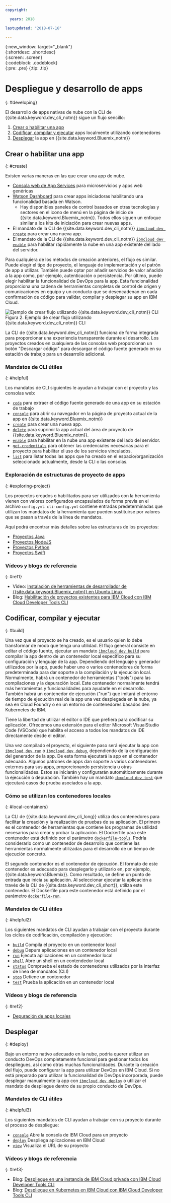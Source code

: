 ```yaml
---
copyright:

  years: 2018

lastupdated: "2018-07-16"

---
```


{:new_window: target="_blank"}  
{:shortdesc: .shortdesc}  
{:screen: .screen}  
{:codeblock: .codeblock}  
{:pre: .pre}
{:tip: .tip}

# Despliegue y desarrollo de apps
{: #developing}

El desarrollo de apps nativas de nube con la CLI de {{site.data.keyword.dev_cli_notm}} sigue un flujo sencillo:

1. [Crear o habilitar una app](#create)
2. [Codificar, compilar y ejecutar](#build) apps localmente utilizando contenedores
3. [Desplegar](#deploy) la app en {{site.data.keyword.Bluemix_notm}}

## Crear o habilitar una app
{: #create}

Existen varias maneras en las que crear una app de nube.
- [Consola web de App Services](https://console.bluemix.net/developer/appservice) para microservicios y apps web genéricas
- [Watson Dashboard](https://console.bluemix.net/dashboard/watson) para crear apps iniciadoras habilitando una funcionalidad basada en Watson.
    - Hay disponibles paneles de control basados en otras tecnologías y sectores en el icono de menú en la página de inicio de {{site.data.keyword.Bluemix_notm}}. Todos ellos siguen un enfoque similar a los kits de iniciación para crear nuevas apps.
- El mandato de la CLI de {{site.data.keyword.dev_cli_notm}} [`ibmcloud dev create`](./commands.html#create) para crear una nueva app.
- El mandato de la CLI de {{site.data.keyword.dev_cli_notm}} [`ibmcloud dev enable`](./commands.html#enable) para habilitar rápidamente la nube en una app existente del lado del servidor.

Para cualquiera de los métodos de creación anteriores, el flujo es similar. Puede elegir el tipo de proyecto, el lenguaje de implementación y el patrón de app a utilizar. También puede optar por añadir servicios de valor añadido a la app como, por ejemplo, autenticación o persistencia. Por último, puede elegir habilitar la funcionalidad de DevOps para la app. Esta funcionalidad proporciona una cadena de herramientas completas de control de origen y comunicaciones en equipo y un conducto que se desencadenan en cada confirmación de código para validar, compilar y desplegar su app en IBM Cloud.

![Ejemplo de crear flujo utilizando {{site.data.keyword.dev_cli_notm}} CLI](create_flow.png "Ejemplo de crear flujo utilizando {{site.data.keyword.dev_cli_notm}} CLI") <br> Figura 2. Ejemplo de crear flujo utilizando {{site.data.keyword.dev_cli_notm}} CLI

La CLI de {{site.data.keyword.dev_cli_notm}} funciona de forma integrada para proporcionar una experiencia transparente durante el desarrollo. Los proyectos creados en cualquiera de las consolas web proporcionan un botón "Descargar código" para descargar el código fuente generado en su estación de trabajo para un desarrollo adicional.

### Mandatos de CLI útiles
{: #helpful}

Los mandatos de CLI siguientes le ayudan a trabajar con el proyecto y las consolas web:
- [`code`](./commands.html#code) para extraer el código fuente generado de una app en su estación de trabajo
- [`console`](./commands.html#console) para abrir su navegador en la página de proyecto actual de la app en {{site.data.keyword.Bluemix_notm}}
- [`create`](./commands.html#create) para crear una nueva app.
- [`delete`](./commands.html#delete) para suprimir la app actual del área de proyecto de {{site.data.keyword.Bluemix_notm}}.
- [`enable`](./commands.html#enable) para habilitar en la nube una app existente del lado del servidor.
- [`get-credentials`](./commands.html#get-credentials) para obtener las credenciales necesarias para el proyecto para habilitar el uso de los servicios vinculados.
- [`list`](./commands.html#list) para listar todas las apps que ha creado en el espacio/organización seleccionado actualmente, desde la CLI o las consolas.


### Exploración de estructuras de proyecto de apps
{: #exploring-project}

Los proyectos creados o habilitados para ser utilizados con la herramienta vienen con valores configurados encapsulados de forma previa en el archivo `config.yml`. `cli-config.yml` contiene entradas predeterminadas que utilizan los mandatos de la herramienta que pueden sustituirse por valores que se pasan a través de la línea de mandatos.

Aquí podrá encontrar más detalles sobre las estructuras de los proyectos:
- [Proyectos Java](/docs/apps/projects/java_project_contents.html)
- [Proyectos NodeJS ](/docs/apps/projects/node_project_contents.html)
- [Proyectos Python ](/docs/apps/projects/python_project_contents.html)
- [Proyectos Swift ](/docs/apps/projects/swift_project_contents.html)


### Vídeos y blogs de referencia
{: #ref1}

- Vídeo: [Instalación de herramientas de desarrollador de {{site.data.keyword.Bluemix_notm}} en Ubuntu Linux](https://www.youtube.com/watch?v=sr7KjHAKpEs)
- Blog: [Habilitación de proyectos existentes para IBM Cloud con IBM Cloud Developer Tools CLI](https://www.ibm.com/blogs/bluemix/2017/09/enable-existing-projects-ibm-cloud-ibm-cloud-developer-tools-cli/)



## Codificar, compilar y ejecutar
{: #build}


Una vez que el proyecto se ha creado, es el usuario quien lo debe transformar de modo que tenga una utilidad. El flujo general consiste en editar el código fuente, ejecutar un mandato [`ibmcloud dev build`](commands.html#build) para compilar la app dentro de un contenedor local específico para su configuración y lenguaje de la app. Dependiendo del lenguaje y generador utilizados por la app, puede haber uno o varios contenedores de forma predeterminada para dar soporte a la compilación y la ejecución local.  Normalmente, habrá un contenedor de herramientas ("tools") para las compilaciones y la depuración local. Este contenedor normalmente tendrá más herramientas y funcionalidades para ayudarle en el desarrollo. También habrá un contenedor de ejecución ("run") que imitará el entorno de tiempo de ejecución real de la app una vez desplegada en la nube, ya sea en Cloud Foundry o en un entorno de contenedores basados den Kubernetes de IBM.


Tiene la libertad de utilizar el editor o IDE que prefiera para codificar su aplicación. Ofrecemos una extensión para el editor Microsoft VisualStudio Code (VSCode) que habilita el acceso a todos los mandatos de IDE directamente desde el editor.

Una vez compilado el proyecto, el siguiente paso será ejecutar la app con [`ibmcloud dev run`](commands.html#run) o [`ibmcloud dev debug`](commands.html#debug), dependiendo de la configuración del generador de la app. De esta forma ejecutará la app en el contenedor adecuado. Algunos patrones de apps dan soporte a varios contenedores externos para sus apps, proporcionando persistencia u otras funcionalidades. Estos se iniciarán y configurarán automáticamente durante la ejecución o depuración. También hay un mandato [`ibmcloud dev test`](commands.html#test) que ejecutará casos de prueba asociados a la app.


### Cómo se utilizan los contenedores locales
{: #local-containers}

La CLI de {{site.data.keyword.dev_cli_long}} utiliza dos contenedores para facilitar la creación y la realización de pruebas de su aplicación. El primero es el contenedor de herramientas que contiene los programas de utilidad necesarios para crear y probar la aplicación. El Dockerfile para este contenedor está definido por el parámetro [`dockerfile-tools`](commands.html#command-parameters). Podría considerarlo como un contenedor de desarrollo que contiene las herramientas normalmente utilizadas para el desarrollo de un tiempo de ejecución concreto.

El segundo contenedor es el contenedor de ejecución. El formato de este contenedor es adecuado para desplegarlo y utilizarlo en, por ejemplo, {{site.data.keyword.Bluemix}}. Como resultado, se define un punto de entrada que inicia su aplicación. Al seleccionar ejecutar la aplicación a través de la CLI de {{site.data.keyword.dev_cli_short}}, utiliza este contenedor. El Dockerfile para este contenedor está definido por el parámetro [`dockerfile-run`](commands.html#run-parameters).


### Mandatos de CLI útiles
{: #helpful2}

Los siguientes mandatos de CLI ayudan a trabajar con el proyecto durante los ciclos de codificación, compilación y ejecución:
- [`build`](./commands.html#build) Compila el proyecto en un contenedor local
- [`debug`](./commands.html#debug) Depura aplicaciones en un contenedor local
- [`run`](./commands.html#run) Ejecuta aplicaciones en un contenedor local
- [`shell`](./commands.html#shell) Abre un shell en un contendedor local
- [`status`](./commands.html#status) Comprueba el estado de contenedores utilizados por la interfaz de línea de mandatos (CLI)
- [`stop`](./commands.html#stop) Detiene un contenedor
- [`test`](./commands.html#test) Prueba la aplicación en un contenedor local

### Vídeos y blogs de referencia
{: #ref2}

- [Depuración de apps locales](local_debug.html)





## Desplegar
{: #deploy}

Bajo un entorno nativo adecuado en la nube, podría querer utilizar un conducto DevOps completamente funcional para gestionar todos los despliegues, así como otras muchas funcionalidades. Durante la creación del flujo, puede configurar la app para utilizar DevOps en IBM Cloud. Si no está preparado para utilizar la funcionalidad de DevOps incorporada, puede desplegar manualmente la app con [`ibmcloud dev deploy`](./commands.html#deploy) o utilizar el mandato de despliegue dentro de su propio conducto de DevOps.  



### Mandatos de CLI útiles
{: #helpful3}

Los siguientes mandatos de CLI ayudan a trabajar con su proyecto durante el proceso de despliegue:
- [`console`](./commands.html#console) Abre la consola de IBM Cloud para un proyecto
- [`deploy`](./commands.html#deploy) Despliega aplicaciones en IBM Cloud
- [`view`](./commands.html#view) Visualiza el URL de su proyecto


### Vídeos y blogs de referencia
{: #ref3}

- Blog: [Despliegue en una instancia de IBM Cloud privada con IBM Cloud Developer Tools CLI](https://www.ibm.com/blogs/bluemix/2017/09/deploying-ibm-cloud-private-ibm-cloud-developer-tools-cli/)
- Blog: [Despliegue en Kubernetes en IBM Cloud con IBM Cloud Developer Tools CLI](https://www.ibm.com/blogs/bluemix/2017/09/deploying-kubernetes-ibm-cloud-ibm-cloud-developer-tools-cli/)
